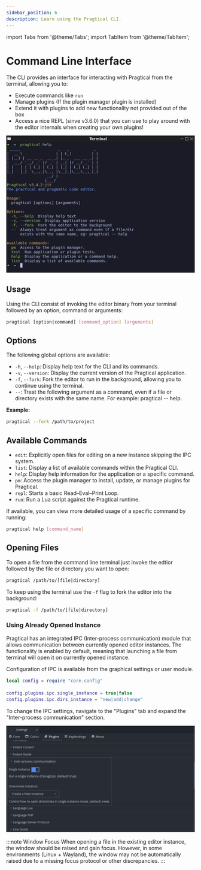 ```yaml
---
sidebar_position: 6
description: Learn using the Pragtical CLI.
---
```


import Tabs from '@theme/Tabs';
import TabItem from '@theme/TabItem';

# Command Line Interface

The CLI provides an interface for interacting with Pragtical from the terminal,
allowing you to:

* Execute commands like `run`
* Manage plugins (If the plugin manager plugin is installed)
* Extend it with plugins to add new functionality not provided out of the box
* Access a nice REPL (sinve v3.6.0) that you can use to play around with
  the editor internals when creating your own plugins!

![Command Line Interface][1]

## Usage

Using the CLI consist of invoking the editor binary from your terminal followed
by an option, command or arguments:

```sh
pragtical [option|command] [command_option] [arguments]
```

## Options

The following global options are available:

* `-h`, `--help`: Display help text for the CLI and its commands.
* `-v`, `--version`: Display the current version of the Pragtical application.
* `-f`, `--fork`: Fork the editor to run in the background, allowing you to continue using the terminal.
* `--`: Treat the following argument as a command, even if a file or directory exists with the same name. For example: pragtical -- help.

**Example:**

```sh
pragtical --fork /path/to/project
```

## Available Commands

* `edit`: Explicitly open files for editing on a new instance skipping the IPC system.
* `list`: Display a list of available commands within the Pragtical CLI.
* `help`: Display help information for the application or a specific command.
* `pm`: Access the plugin manager to install, update, or manage plugins for Pragtical.
* `repl`: Starts a basic Read–Eval–Print Loop.
* `run`: Run a Lua script against the Pragtical runtime.

If available, you can view more detailed usage of a specific command by running:

```sh
pragtical help [command_name]
```

## Opening Files

To open a file from the command line terminal just invoke the edtior followed
by the file or directory you want to open:

```sh
pragtical /path/to/[file|directory]
```

To keep using the terminal use the `-f` flag to fork the editor into the
background:

```sh
pragtical -f /path/to/[file|directory]
```

### Using Already Opened Instance

Pragtical has an integrated IPC (Inter-process communication) module that
allows communication between currently opened editor instances. The functionality
is enabled by default, meaning that launching a file from terminal will open it
on currently opened instance.

Configuration of IPC is available from the graphical settings or user module.

<Tabs groupId="configuration">
  <TabItem value="user-module" label="User Module">

```lua
local config = require "core.config"

config.plugins.ipc.single_instance = true|false
config.plugins.ipc.dirs_instance = "new|add|change"
```

  </TabItem>
  <TabItem value="settings-ui" label="Settings UI" default>

To change the IPC settings, navigate to the "Plugins" tab
and expand the "Inter-process communication" section.

![IPC Settings][2]

  </TabItem>
</Tabs>

:::note Window Focus
When opening a file in the existing editor instance, the window should be
raised and gain focus. However, in some environments (Linux + Wayland), the
window may not be automatically raised due to a missing focus protocol or other
discrepancies.
:::


[1]: /img/user-guide/cli.png
[2]: /img/user-guide/settings/plugins/ipc.png
